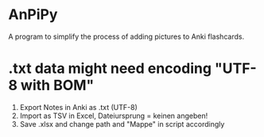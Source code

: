 # AnPiPy
A program to simplify the process of adding pictures to Anki flashcards.

.txt data might need encoding "UTF-8 with BOM"
=======
1. Export Notes in Anki as .txt (UTF-8)
2. Import as TSV in Excel, Dateiursprung = keinen angeben! 
3. Save .xlsx and change path and "Mappe" in script accordingly

